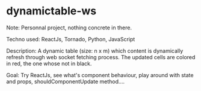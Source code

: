dynamictable-ws
===============

Note: Personnal project, nothing concrete in there. 

Techno used: ReactJs, Tornado, Python, JavaScript

Description: A dynamic table (size: n x m) which content is dynamically refresh through web socket fetching process. The updated cells are colored in red, the one whose not in black. 

Goal: Try ReactJs, see what's component behaviour, play around with state and props, shouldComponentUpdate method....